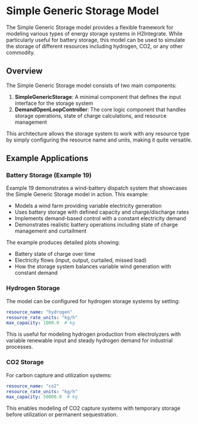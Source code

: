 # Simple Generic Storage Model

The Simple Generic Storage model provides a flexible framework for modeling various types of energy storage systems in H2Integrate. While particularly useful for battery storage, this model can be used to simulate the storage of different resources including hydrogen, CO2, or any other commodity.

## Overview

The Simple Generic Storage model consists of two main components:

1. **SimpleGenericStorage**: A minimal component that defines the input interface for the storage system
2. **DemandOpenLoopController**: The core logic component that handles storage operations, state of charge calculations, and resource management

This architecture allows the storage system to work with any resource type by simply configuring the resource name and units, making it quite versatile.

## Example Applications

### Battery Storage (Example 19)

Example 19 demonstrates a wind-battery dispatch system that showcases the Simple Generic Storage model in action. This example:

- Models a wind farm providing variable electricity generation
- Uses battery storage with defined capacity and charge/discharge rates
- Implements demand-based control with a constant electricity demand
- Demonstrates realistic battery operations including state of charge management and curtailment

The example produces detailed plots showing:
- Battery state of charge over time
- Electricity flows (input, output, curtailed, missed load)
- How the storage system balances variable wind generation with constant demand

### Hydrogen Storage

The model can be configured for hydrogen storage systems by setting:
```yaml
resource_name: "hydrogen"
resource_rate_units: "kg/h"
max_capacity: 1000.0  # kg
```

This is useful for modeling hydrogen production from electrolyzers with variable renewable input and steady hydrogen demand for industrial processes.

### CO2 Storage

For carbon capture and utilization systems:
```yaml
resource_name: "co2"
resource_rate_units: "kg/h"
max_capacity: 50000.0  # kg
```

This enables modeling of CO2 capture systems with temporary storage before utilization or permanent sequestration.
